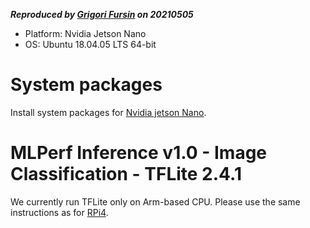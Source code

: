 ***Reproduced by [Grigori Fursin](https://cKnowledge.io/@gfursin) on 20210505***

* Platform: Nvidia Jetson Nano
* OS: Ubuntu 18.04.05 LTS 64-bit

# System packages

Install system packages for [Nvidia jetson Nano](../platform/nvidia-jetson-nano.md).

# MLPerf Inference v1.0 - Image Classification - TFLite 2.4.1

We currently run TFLite only on Arm-based CPU. 
Please use the same instructions as for [RPi4](ck-image-classification-rpi4-tflite.md).
